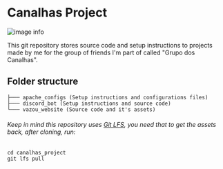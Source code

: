 # Canalhas Project

![image info](./readme_image.png)

This git repository stores source code and setup instructions to projects made by me for the group of friends I'm part of called "Grupo dos Canalhas".
## Folder structure

```
├─── apache_configs (Setup instructions and configurations files)
├─── discord_bot (Setup instructions and source code)
└─── vazou_website (Source code and it's assets)
```

###### Keep in mind this repository uses [Git LFS](https://git-lfs.com/), you need that to get the assets back, after cloning, run:
```
cd canalhas_project
git lfs pull
```
